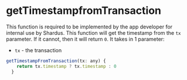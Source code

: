 # getTimestampfromTransaction

This function is required to be implemented by the app developer for internal use by Shardus. This function will get the timestamp from the `tx` parameter. If it cannot, then it will return `0`. It takes in 1 parameter:

- `tx` - the transaction

```javascript
getTimestampFromTransaction(tx: any) {
    return tx.timestamp ? tx.timestamp : 0
  }
```